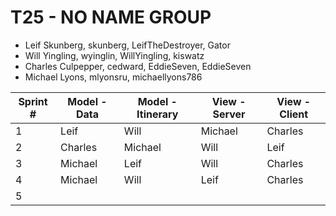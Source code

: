 # T25 - NO NAME GROUP

* Leif Skunberg, skunberg, LeifTheDestroyer, Gator
* Will Yingling, wyinglin, WillYingling, kiswatz
* Charles Culpepper, cedward, EddieSeven, EddieSeven
* Michael Lyons, mlyonsru, michaellyons786


Sprint # | Model - Data | Model - Itinerary | View - Server | View - Client
------------ | ------------- | ------------- | ------------- | -------------
1 | Leif | Will | Michael | Charles  
2 | Charles | Michael | Will | Leif 
3 | Michael | Leif | Will | Charles 
4 | Michael | Will | Leif | Charles
5 |  |  |  |  

